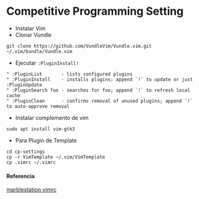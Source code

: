 # Competitive Programming Setting

* Instalar Vim
* Clonar Vundle

```shell
git clone https://github.com/VundleVim/Vundle.vim.git ~/.vim/bundle/Vundle.vim
```

* Ejecutar `:PluginInstall!`

```vim
" :PluginList       - lists configured plugins
" :PluginInstall    - installs plugins; append `!` to update or just :PluginUpdate
" :PluginSearch foo - searches for foo; append `!` to refresh local cache
" :PluginClean      - confirms removal of unused plugins; append `!` to auto-approve removal
```

* Instalar complemento de vim

```shell
sudo apt install vim-gtk3
```

* Para Plugin de Template
```shell
cd cp-settings
cp -r VimTemplate ~/.vim/VimTemplate
cp .vimrc ~/.vimrc
```

#### Referencia
[marblestation vimrc](https://www.marblestation.com/?p=910)
